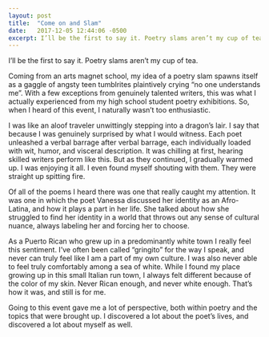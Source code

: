 ```yaml
---
layout: post
title:  "Come on and Slam"
date:   2017-12-05 12:44:06 -0500
excerpt: I’ll be the first to say it. Poetry slams aren’t my cup of tea.
---
```


I’ll be the first to say it. Poetry slams aren’t my cup of tea.

Coming from an arts magnet school, my idea of a poetry slam spawns itself as a gaggle of angsty teen tumblrites plaintively crying “no one understands me”. With a few exceptions from genuinely talented writers, this was what I actually experienced from my high school student poetry exhibitions. So, when I heard of this event, I naturally wasn’t too enthusiastic.

I was like an aloof traveler unwittingly stepping into a dragon’s lair. I say that because I was genuinely surprised by what I would witness. Each poet unleashed a verbal barrage after verbal barrage, each individually loaded with wit, humor, and visceral description. It was chilling at first, hearing skilled writers perform like this. But as they continued, I gradually warmed up. I was enjoying it all. I even found myself shouting with them. They were straight up spitting fire.

Of all of the poems I heard there was one that really caught my attention. It was one in which the poet Vanessa discussed her identity as an Afro-Latina, and how it plays a part in her life. She talked about how she struggled to find her identity in a world that throws out any sense of cultural nuance, always labeling her and forcing her to choose.

As a Puerto Rican who grew up in a predominantly white town I really feel this sentiment. I’ve often been called “gringito” for the way I speak, and never can truly feel like I am a part of my own culture. I was also never able to feel truly comfortably among a sea of white. While I found my place growing up in this small Italian run town, I always felt different because of the color of my skin. Never Rican enough, and never white enough. That’s how it was, and still is for me.

Going to this event gave me a lot of perspective, both within poetry and the topics that were brought up. I discovered a lot about the poet’s lives, and discovered a lot about myself as well.
